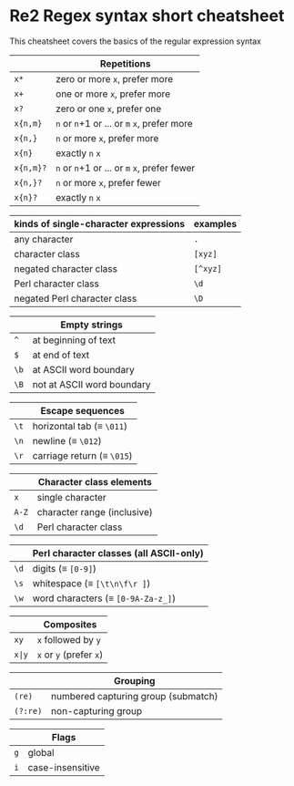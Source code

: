 # Re2 Regex syntax short cheatsheet

This cheatsheet covers the basics of the regular expression syntax

|           | Repetitions                                  |
| --------- | -------------------------------------------- |
| `x*`      | zero or more `x`, prefer more                |
| `x+`      | one or more `x`, prefer more                 |
| `x?`      | zero or one `x`, prefer one                  |
| `x{n,m}`  | `n` or `n`+1 or ... or `m` `x`, prefer more  |
| `x{n,}`   | `n` or more `x`, prefer more                 |
| `x{n}`    | exactly `n` `x`                              |
| `x{n,m}?` | `n` or `n`+1 or ... or `m` `x`, prefer fewer |
| `x{n,}?`  | `n` or more `x`, prefer fewer                |
| `x{n}?`   | exactly `n` `x`                              |

| kinds of single-character expressions | examples |
| ------------------------------------- | -------- |
| any character                         | `.`      |
| character class                       | `[xyz]`  |
| negated character class               | `[^xyz]` |
| Perl character class                  | `\d`     |
| negated Perl character class          | `\D`     |

|      | Empty strings              |
| ---- | -------------------------- |
| `^`  | at beginning of text       |
| `$`  | at end of text             |
| `\b` | at ASCII word boundary     |
| `\B` | not at ASCII word boundary |

|      | Escape sequences           |
| ---- | -------------------------- |
| `\t` | horizontal tab (≡ `\011`)  |
| `\n` | newline (≡ `\012`)         |
| `\r` | carriage return (≡ `\015`) |

|       | Character class elements    |
| ----- | --------------------------- |
| `x`   | single character            |
| `A-Z` | character range (inclusive) |
| `\d`  | Perl character class        |

|      | Perl character classes (all ASCII-only) |
| ---- | --------------------------------------- |
| `\d` | digits (≡ `[0-9]`)                      |
| `\s` | whitespace (≡ `[\t\n\f\r ]`)            |
| `\w` | word characters (≡ `[0-9A-Za-z_]`)      |

|        | Composites              |
| ------ | ----------------------- |
| `xy`   | `x` followed by `y`     |
| `x\|y` | `x` or `y` (prefer `x`) |

|          | Grouping                            |
| -------- | ----------------------------------- |
| `(re)`   | numbered capturing group (submatch) |
| `(?:re)` | non-capturing group                 |

|     | Flags            |
| --- | ---------------- |
| `g` | global           |
| `i` | case-insensitive |
